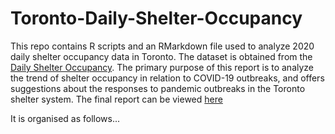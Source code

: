 # Toronto-Daily-Shelter-Occupancy

This repo contains R scripts and an RMarkdown file used to analyze 2020 daily shelter occupancy data in Toronto. The dataset is obtained from the [Daily Shelter Occupancy](https://open.toronto.ca/dataset/daily-shelter-occupancy/). The primary purpose of this report is to analyze the trend of shelter occupancy in relation to COVID-19 outbreaks, and offers suggestions about the responses to pandemic outbreaks in the Toronto shelter system. The final report can be viewed [here]()

It is organised as follows...
